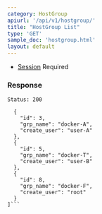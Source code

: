 ```yaml
---
category: HostGroup
apiurl: '/api/v1/hostgroup/'
title: "HostGroup List"
type: 'GET'
sample_doc: 'hostgroup.html'
layout: default
---
```


* [Session](#/authentication) Required

### Response

```Status: 200```
```[
  {
    "id": 3,
    "grp_name": "docker-A",
    "create_user": "user-A"
  },
  {
    "id": 5,
    "grp_name": "docker-T",
    "create_user": "user-B"
  },
  {
    "id": 8,
    "grp_name": "docker-F",
    "create_user": "root"
  }
]```
